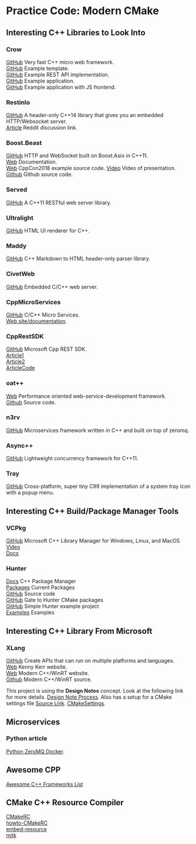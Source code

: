 # Practice Code: Modern CMake

## Interesting C++ Libraries to Look Into
### Crow
[GitHub](https://github.com/ipkn/crow) Very fast C++ micro web framework.<br/>
[GitHub](https://github.com/jolks/crow-template) Example template.<br/>
[GitHub](https://github.com/ssaket/cgal-crow) Example REST API implementation.<br/>
[GitHub](https://github.com/bpdesilva/CppWebServer) Example application.<br/>
[GitHub](https://github.com/micwypych/wd-cpp) Example application with JS frontend.

### RestinIo
[GitHub](https://github.com/Stiffstream/restinio) A header-only C++14 library that gives you an embedded HTTP/Websocket server.<br/>
[Article](https://www.reddit.com/r/cpp/comments/7mb4iw/transitioning_from_a_nodejs_heavy_backend_to_c/) Reddit discussion link.

### Boost.Beast
[GitHub](https://github.com/boostorg/beast) HTTP and WebSocket built on Boost.Asio in C++11.<br/>
[Web](http://www.boost.org/libs/beast) Documentation.<br/>
[Web](https://www.boost.org/doc/libs/1_69_0/libs/beast/example/cppcon2018/) CppCon2018 example source code.
[Video](https://youtu.be/7FQwAjELMek) Video of presentation.
[Github](https://github.com/vinniefalco/CppCon2018) Github source code.

### Served
[GitHub](https://github.com/meltwater/served) A C++11 RESTful web server library.

### Ultralight
[GitHub](https://github.com/ultralight-ux/ultralight) HTML UI renderer for C++.

### Maddy
[GitHub](https://github.com/progsource/maddy) C++ Markdown to HTML header-only parser library.

### CivetWeb
[GitHub](https://github.com/civetweb/civetweb) Embedded C/C++ web server.

### CppMicroServices
[GitHub](https://github.com/CppMicroServices/CppMicroServices) C/C++ Micro Services.<br/>
[Web site/documentation](http://cppmicroservices.org/).

### CppRestSDK
[GitHub](https://github.com/Microsoft/cpprestsdk) Microsoft Cpp REST SDK.<br/>
[Article1](https://medium.com/audelabs/modern-c-micro-service-implementation-rest-api-b499ffeaf898)<br/>
[Article2](https://medium.com/audelabs/modern-c-micro-serivce-rest-api-part-ii-7be067440ca8)<br/>
[ArticleCode](https://github.com/ivanmejiarocha/micro-service)

### oat++
[Web](https://oatpp.io/) Performance oriented web-service-development framework.<br/>
[Github](https://github.com/oatpp/oatpp) Source code.

### n3rv
[GitHub](https://github.com/n3rvcpp/n3rv) Microservices framework written in C++ and built on top of zeromq.

### Async++
[GitHub](https://github.com/Amanieu/asyncplusplus) Lightweight concurrency framework for C++11.

### Tray
[GitHub](https://github.com/zserge/tray) Cross-platform, super tiny C99 implementation of a system tray icon with a popup menu.


## Interesting C++ Build/Package Manager Tools
### VCPkg
[GitHub](https://github.com/Microsoft/vcpkg) Microsoft C++ Library Manager for Windows, Linux, and MacOS<br/>
[Video](https://github.com/Microsoft/vcpkg)<br/>
[Docs](https://vcpkg.readthedocs.io/en/latest/)

### Hunter
[Docs](https://docs.hunter.sh/en/latest/index.html) C++ Package Manager<br/>
[Packages](https://docs.hunter.sh/en/latest/packages.html) Current Packages<br/>
[GitHub](https://github.com/ruslo/hunter) Source code<br/>
[GitHub](https://github.com/hunter-packages/gate) Gate to Hunter CMake packages<br/>
[GitHub](https://github.com/forexample/hunter-simple) Simple Hunter example project<br/>
[Examples](https://github.com/ruslo/hunter/tree/master/examples) Examples


## Interesting C++ Library From Microsoft
### XLang
[GitHub](https://github.com/Microsoft/xlang) Create APIs that can run on multiple platforms and languages.<br/>
[Web](https://kennykerr.ca/) Kenny Kerr website.<br/>
[Web](https://moderncpp.com/) Modern C++/WinRT website.<br/>
[Github](https://github.com/kennykerr/cppwinrt) Modern C++/WinRT source.

This project is using the **Design Notes** concept.  Look at the following link for more details.
[Design Note Process](https://github.com/Microsoft/xlang/blob/master/design_notes/XDN00%20-%20Design%20Note%20Process.md).
Also has a setup for a CMake settings file [Source Link](https://github.com/Microsoft/xlang/tree/master/src).
[CMakeSettings](https://github.com/Microsoft/CmakeSettings).


## Microservices
### Python article
[Python ZeroMQ Docker](https://blog.apcelent.com/how-to-setup-microservices-python-zeromq-docker-example.html).


## Awesome CPP
[Awesome C++ Frameworks List](https://github.com/fffaraz/awesome-cpp)


## CMake C++ Resource Compiler
[CMakeRC](https://github.com/vector-of-bool/cmrc)<br/>
[howto-CMakeRC](https://vector-of-bool.github.io/2017/01/21/cmrc.html)<br/>
[embed-resource](https://github.com/cyrilcode/embed-resource)<br/>
[mitk](http://docs.mitk.org/2017.07/group__MicroServicesCMake.html#ga40f3441d51b7de932405454bb3b25ac2)
